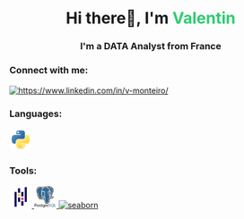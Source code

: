 <h1 align="center">Hi there👋, I'm <span style="color:#2ECC71;">Valentin</span></h1>
<h3 align="center">I'm a DATA Analyst from France</h3>

<h3 align="left">Connect with me:</h3>
<p align="left">
 <a href="https://www.linkedin.com/in/v-monteiro/" target="blank"><img align="center" src="https://img.icons8.com/ios-filled/50/000000/linkedin.png" alt="https://www.linkedin.com/in/v-monteiro/"  /></a>
</p>

<h3 align="left">Languages:</h3>
<a href="https://www.python.org" target="_blank" rel="noreferrer"> <img src="https://raw.githubusercontent.com/devicons/devicon/master/icons/python/python-original.svg" alt="python" width="40" height="40"/> </a>
<h3 align="left"> Tools:</h3>
<p align="left"> <a href="https://pandas.pydata.org/" target="_blank" rel="noreferrer"> <img src="https://raw.githubusercontent.com/devicons/devicon/2ae2a900d2f041da66e950e4d48052658d850630/icons/pandas/pandas-original.svg" alt="pandas" width="40" height="40"/> </a> <a href="https://www.postgresql.org" target="_blank" rel="noreferrer"> <img src="https://raw.githubusercontent.com/devicons/devicon/master/icons/postgresql/postgresql-original-wordmark.svg" alt="postgresql" width="40" height="40"/> </a><a href="https://seaborn.pydata.org/" target="_blank" rel="noreferrer"> <img src="https://seaborn.pydata.org/_images/logo-mark-lightbg.svg" alt="seaborn" width="40" height="40"/> </a> </p>
